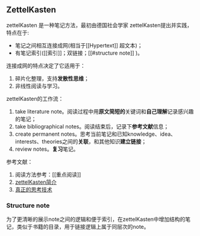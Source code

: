 ## ZettelKasten
zettelKasten 是一种笔记方法，最初由德国社会学家 zettelKasten提出并实践，特点在于:
- 笔记之间相互连接成网(相当于[[Hypertext]] 超文本)；
- 有笔记索引([[索引]]；双链接；[[#structure note]] )。

连接成网的特点决定了它适用于：
1. 碎片化整理，支持**发散性思维**；
2. 非线性阅读与学习。


zettelKasten的工作流：
1. take literature note。阅读过程中用**原文简短的**关键词和**自己理解**记录感兴趣的笔记；
2. take bibliographical notes。阅读结束后，记录下**参考文献**信息；
3. create permanent notes。思考当前笔记和已知knowledge、idea、interests、theories之间的**关联**，和其他知识**建立链接**；
4. review notes。**复习**笔记。

参考文献：
1. 阅读方法参考：[[重点阅读]]
2. [zettelKasten简介](https://mp.weixin.qq.com/s?src=11&timestamp=1629270214&ver=3259&signature=Iu1v0iVA4tP0zUvUTyLKQ643nGUuIKOcassvLJktlz61-WicgXiPPYfHp081-pbu8JHkQwfPYgDVr2VQ8po1QKkfR3wiOYHFMO0fUDY2Rp9EgEe6X5p7Dn*EraN0wy39&new=1)
3. [真正的思考技术](https://mp.weixin.qq.com/s?biz=MzI3NDEzMjIyMQ==&mid=2649474090&idx=1&sn=bf2fcc5c3a909e939795eb36b1ec33ae&scene=21#wechat_redirect)



### Structure note
为了更清晰的展示note之间的逻辑和便于索引，在zettelKasten中增加结构的笔记，类似于书籍的目录，用于链接逻辑上属于同层次的note。